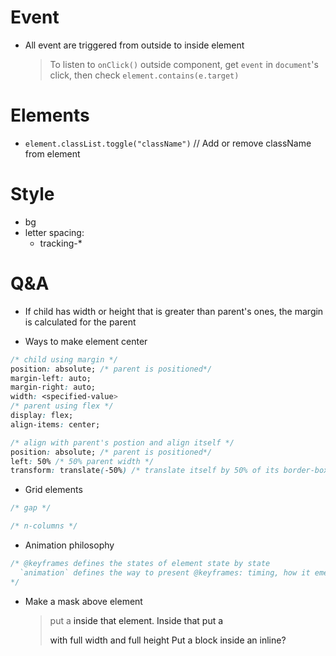 # Event

- All event are triggered from outside to inside element
  > To listen to `onClick()` outside component, get `event` in `document`'s click, then check `element.contains(e.target)`

# Elements

- `element.classList.toggle("className")` // Add or remove className from element

# Style

- bg
- letter spacing:
  - tracking-\*

# Q&A

- If child has width or height that is greater than parent's ones, the margin is calculated for the parent

- Ways to make element center

```css
/* child using margin */
position: absolute; /* parent is positioned*/
margin-left: auto;
margin-right: auto;
width: <specified-value>
/* parent using flex */
display: flex;
align-items: center;

/* align with parent's postion and align itself */
position: absolute; /* parent is positioned*/
left: 50% /* 50% parent width */
transform: translate(-50%) /* translate itself by 50% of its border-box * /
```

- Grid elements

```css
/* gap */

/* n-columns */
```

- Animation philosophy

```css
/* @keyframes defines the states of element state by state 
  `animation` defines the way to present @keyframes: timing, how it emerges then disappears
*/
```

- Make a mask above element
  > put a <a/> inside that element. Inside that <a/> put a <div/> with full width and full height
  > Put a block inside an inline?
